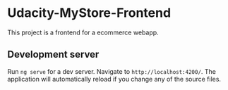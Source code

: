 # Udacity-MyStore-Frontend

This project is a frontend for a ecommerce webapp.

## Development server

Run `ng serve` for a dev server. Navigate to `http://localhost:4200/`. 
The application will automatically reload if you change any of the source files.
